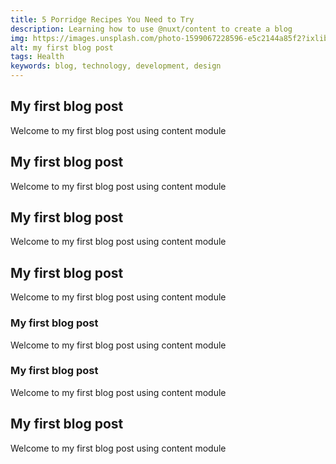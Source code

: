 ```yaml
---
title: 5 Porridge Recipes You Need to Try
description: Learning how to use @nuxt/content to create a blog
img: https://images.unsplash.com/photo-1599067228596-e5c2144a85f2?ixlib=rb-1.2.1&ixid=eyJhcHBfaWQiOjEyMDd9&auto=format&fit=crop&w=1780&q=80
alt: my first blog post
tags: Health
keywords: blog, technology, development, design
---
```


## My first blog post

Welcome to my first blog post using content module

## My first blog post

Welcome to my first blog post using content module

## My first blog post

Welcome to my first blog post using content module

## My first blog post

Welcome to my first blog post using content module

### My first blog post

Welcome to my first blog post using content module

### My first blog post

Welcome to my first blog post using content module

## My first blog post

Welcome to my first blog post using content module
